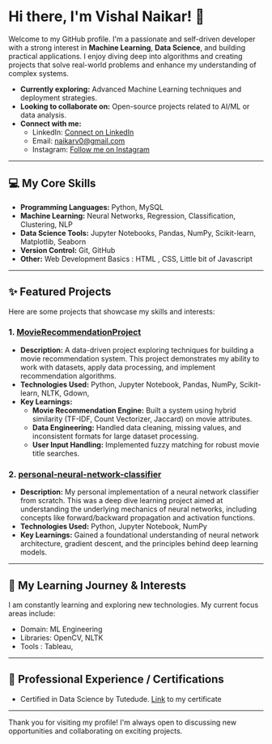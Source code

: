 # Hi there, I'm Vishal Naikar! 👋

Welcome to my GitHub profile. I'm a passionate and self-driven developer with a strong interest in **Machine Learning**, **Data Science**, and building practical applications. I enjoy diving deep into algorithms and creating projects that solve real-world problems and enhance my understanding of complex systems.

- **Currently exploring:** Advanced Machine Learning techniques and deployment strategies.
- **Looking to collaborate on:** Open-source projects related to AI/ML or data analysis.
- **Connect with me:**
  - LinkedIn: [Connect on LinkedIn](https://www.linkedin.com/in/vishal-naikar/)
  - Email: [naikarv0@gmail.com](mailto:naikarv0@gmail.com)
  - Instagram: [Follow me on Instagram](https://www.instagram.com/vishal_naikar/)
---

## 💻 My Core Skills

* **Programming Languages:** Python, MySQL 
* **Machine Learning:** Neural Networks, Regression, Classification, Clustering, NLP
* **Data Science Tools:** Jupyter Notebooks, Pandas, NumPy, Scikit-learn, Matplotlib, Seaborn
* **Version Control:** Git, GitHub
* **Other:** Web Development Basics : HTML , CSS, Little bit of Javascript

---

## ✨ Featured Projects

Here are some projects that showcase my skills and interests:

### 1. [MovieRecommendationProject](https://github.com/WizenTree/MovieRecommendationProject)

* **Description:** A data-driven project exploring techniques for building a movie recommendation system. This project demonstrates my ability to work with datasets, apply data processing, and implement recommendation algorithms.
* **Technologies Used:** Python, Jupyter Notebook, Pandas, NumPy, Scikit-learn, NLTK, Gdown, 
* **Key Learnings:**
  - **Movie Recommendation Engine:** Built a system using hybrid similarity (TF-IDF, Count Vectorizer, Jaccard) on movie attributes.
  - **Data Engineering:** Handled data cleaning, missing values, and inconsistent formats for large dataset processing.
  - **User Input Handling:** Implemented fuzzy matching for robust movie title searches.

### 2. [personal-neural-network-classifier](https://github.com/WizenTree/personal-neural-network-classifier)

* **Description:** My personal implementation of a neural network classifier from scratch. This was a deep dive learning project aimed at understanding the underlying mechanics of neural networks, including concepts like forward/backward propagation and activation functions.
* **Technologies Used:** Python, Jupyter Notebook, NumPy
* **Key Learnings:** Gained a foundational understanding of neural network architecture, gradient descent, and the principles behind deep learning models.

---

## 🌱 My Learning Journey & Interests

I am constantly learning and exploring new technologies. My current focus areas include:
* Domain: ML Engineering
* Libraries: OpenCV, NLTK
* Tools : Tableau, 

---

## 🌟 Professional Experience / Certifications

* Certified in Data Science by Tutedude. [Link](https://ucarecdn.com/e9b2ed10-0c6c-46cb-b8cb-7aada4a3e91c/) to my certificate
---

Thank you for visiting my profile! I'm always open to discussing new opportunities and collaborating on exciting projects.
